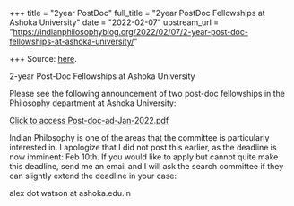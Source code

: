 +++
title = "2year PostDoc"
full_title = "2year PostDoc Fellowships at Ashoka University"
date = "2022-02-07"
upstream_url = "https://indianphilosophyblog.org/2022/02/07/2-year-post-doc-fellowships-at-ashoka-university/"

+++
Source: [here](https://indianphilosophyblog.org/2022/02/07/2-year-post-doc-fellowships-at-ashoka-university/).

2-year Post-Doc Fellowships at Ashoka University

Please see the following announcement of two post-doc fellowships in the Philosophy department at Ashoka University:

[Click to access Post-doc-ad-Jan-2022.pdf](https://www.ashoka.edu.in/wp-content/uploads/2022/01/Post-doc-ad-Jan-2022.pdf)

Indian Philosophy is one of the areas that the committee is particularly interested in. I apologize that I did not post this earlier, as the deadline is now imminent: Feb 10th. If you would like to apply but cannot quite make this deadline, send me an email and I will ask the search committee if they can slightly extend the deadline in your case:

alex dot watson at ashoka.edu.in
